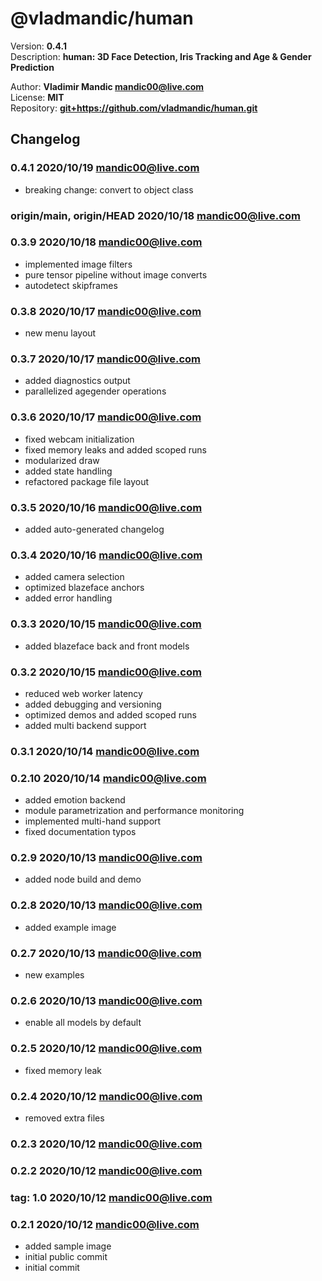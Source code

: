 
# @vladmandic/human  

Version: **0.4.1**  
Description: **human: 3D Face Detection, Iris Tracking and Age & Gender Prediction**  

Author: **Vladimir Mandic <mandic00@live.com>**  
License: **MIT** </LICENSE>  
Repository: **<git+https://github.com/vladmandic/human.git>**  

## Changelog

### **0.4.1** 2020/10/19 mandic00@live.com
- breaking change: convert to object class

### **origin/main, origin/HEAD** 2020/10/18 mandic00@live.com

### **0.3.9** 2020/10/18 mandic00@live.com
- implemented image filters
- pure tensor pipeline without image converts
- autodetect skipframes

### **0.3.8** 2020/10/17 mandic00@live.com
- new menu layout

### **0.3.7** 2020/10/17 mandic00@live.com
- added diagnostics output
- parallelized agegender operations

### **0.3.6** 2020/10/17 mandic00@live.com
- fixed webcam initialization
- fixed memory leaks and added scoped runs
- modularized draw
- added state handling
- refactored package file layout

### **0.3.5** 2020/10/16 mandic00@live.com
- added auto-generated changelog

### **0.3.4** 2020/10/16 mandic00@live.com
- added camera selection
- optimized blazeface anchors
- added error handling

### **0.3.3** 2020/10/15 mandic00@live.com
- added blazeface back and front models

### **0.3.2** 2020/10/15 mandic00@live.com
- reduced web worker latency
- added debugging and versioning
- optimized demos and added scoped runs
- added multi backend support

### **0.3.1** 2020/10/14 mandic00@live.com

### **0.2.10** 2020/10/14 mandic00@live.com
- added emotion backend
- module parametrization and performance monitoring
- implemented multi-hand support
- fixed documentation typos

### **0.2.9** 2020/10/13 mandic00@live.com
- added node build and demo

### **0.2.8** 2020/10/13 mandic00@live.com
- added example image

### **0.2.7** 2020/10/13 mandic00@live.com
- new examples

### **0.2.6** 2020/10/13 mandic00@live.com
- enable all models by default

### **0.2.5** 2020/10/12 mandic00@live.com
- fixed memory leak

### **0.2.4** 2020/10/12 mandic00@live.com
- removed extra files

### **0.2.3** 2020/10/12 mandic00@live.com

### **0.2.2** 2020/10/12 mandic00@live.com

### **tag: 1.0** 2020/10/12 mandic00@live.com

### **0.2.1** 2020/10/12 mandic00@live.com
- added sample image
- initial public commit
- initial commit
